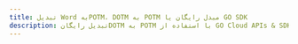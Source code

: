 ---title: تبدیل Word بهPOTM، DOTM به POTM مبدل رایگان یا GO SDKdescription: تبدیل رایگانDOTM به POTM با استفاده از GO Cloud APIs & SDK. همچنین اسناد Microsoft Word و OpenOffice را در Cloud ایجاد، ویرایش و رندر کنید.---